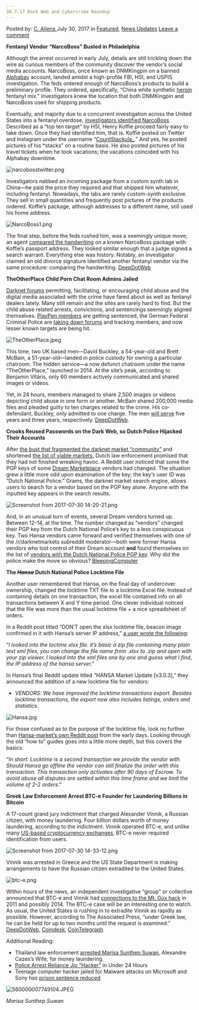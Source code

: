 ```yaml
---
30.7.17 Dark Web and Cybercrime Roundup
---
```

<article class="post-listing post-21644 post type-post status-publish format-standard has-post-thumbnail hentry category-deepdot-news category-news-updates tag-5759 tag-cybercrime tag-dark tag-roundup tag-web">
    <div class="post-inner">
        <span>Posted by: <a href="https://www.deepdotweb.com/author/caliens/" title="">C. Aliens </a></span>
    <span>July 30, 2017</span>
    <span>in <a href="https://www.deepdotweb.com/category/deepdot-news/" rel="category tag">Featured</a>, <a href="https://www.deepdotweb.com/category/news-updates/" rel="category tag">News Updates</a></span>
    <span><a href="https://www.deepdotweb.com/2017/07/30/30-7-17-dark-web-cybercrime-roundup/#respond">Leave a comment</a></span>
    </p>
    <div class="clear"></div>
    <div class="entry">
    <p><strong>Fentanyl Vendor “NarcoBoss” Busted in Philadelphia</strong></p>
    <p>Although the arrest occurred in early July, details are still trickling down the wire as curious members of the community discover the vendor’s social media accounts. NarcoBoss, once known as DNMKingpin on a banned <a href="http://www.deepdotweb.com/marketplace-directory/listing/alphabay/">Alphabay</a> account, landed amidst a high-profile FBI, HSI, and USPIS investigation. The feds ordered enough of NarcoBoss&#8217;s products to build a preliminary profile. They ordered, specifically, “China white synthetic <a href="https://www.deepdotweb.com/tag/heroin/">heroin</a> fentanyl mix.” Investigators knew the location that both DNMKingpin and NarcoBoss used for shipping products.</p>
    <p>Eventually, and majority due to a concurrent investigation across the United States into a fentanyl overdose, <a href="https://www.scribd.com/document/353858458/United-States-of-America-v-HENRY-KOFFIE-a-k-a-NarcoBoss-Criminal-Complaint">investigators identified NarcoBoss</a>. Described as a “top ten target” by HSI, Henry Koffie proceed fairly easy to take down. Once they had identified him, that is. Koffie posted on Twitter and Instagram under the username “<a href="https://twitter.com/countstackula_">CountStackula_</a>.” And yes, he posted pictures of his *stacks” on a routine basis. He also posted pictures of his travel tickets when he took vacations; the vacations coincided with his Alphabay downtime.</p>
    <p><img class="wp-image-21648" src="https://www.deepdotweb.com/wp-content/uploads/2017/07/narcobosstwitter-png.png" alt="narcobosstwitter.png" srcset="https://www.deepdotweb.com/wp-content/uploads/2017/07/narcobosstwitter-png.png 800w, https://www.deepdotweb.com/wp-content/uploads/2017/07/narcobosstwitter-png-300x164.png 300w" sizes="(max-width: 800px) 100vw, 800px" /></p>
    <p>Investigators nabbed an incoming package from a custom synth lab in China—he paid the price they required and that shipped him whatever, including fentanyl. Nowadays, the labs are rarely custom-synth exclusive. They sell in small quantities and frequently post pictures of the products ordered. Koffie’s package, although addresses to a different name, still used his home address.</p>
    <p><img class="wp-image-21649" src="https://www.deepdotweb.com/wp-content/uploads/2017/07/narcoboss1-png.png" alt="NarcoBoss1.png" srcset="https://www.deepdotweb.com/wp-content/uploads/2017/07/narcoboss1-png.png 800w, https://www.deepdotweb.com/wp-content/uploads/2017/07/narcoboss1-png-300x126.png 300w" sizes="(max-width: 800px) 100vw, 800px" /></p>
    <p>The final step, before the feds rushed him, was a seemingly unique move; an agent <a href="https://www.deepdotweb.com/tag/analysis/">compared the handwriting</a> on a known NarcoBoss package with Koffie&#8217;s passport address. They looked similar enough that a judge signed a search warrant. Everything else was history. Notably, an investigator claimed an old divorce signature identified another fentanyl vendor via the same procedure: comparing the handwriting. <a href="https://www.deepdotweb.com/2017/07/29/fentanyl-vendor-narcoboss-busted-philadelphia/">DeepDotWeb</a></p>
    <p><strong>TheOtherPlace Child Porn Chat Room Admins Jailed</strong></p>
    <p><a href="https://www.deepdotweb.com/tag/darknet/">Darknet forums</a> permitting, facilitating, or encouraging child abuse and the digital media associated with the crime have fared about as well as fentanyl dealers lately. Many still remain and the sites are rarely hard to find. But the child abuse related arrests, convictions, and sentencings seemingly aligned themselves. <a href="https://www.deepdotweb.com/2017/07/21/texas-playpen-member-found-guilty-charges-2/">PlayPen members</a> are getting sentenced, the German Federal Criminal Police are <a href="https://www.deepdotweb.com/2017/07/20/bka-seized-a-darknet-child-abuse-forum/">taking down forums</a> and tracking members, and now lesser known targets are being hit.</p>
    <p><img class="wp-image-21650" src="https://www.deepdotweb.com/wp-content/uploads/2017/07/theotherplace-jpeg.jpeg" alt="TheOtherPlace.jpeg" srcset="https://www.deepdotweb.com/wp-content/uploads/2017/07/theotherplace-jpeg.jpeg 650w, https://www.deepdotweb.com/wp-content/uploads/2017/07/theotherplace-jpeg-300x169.jpeg 300w" sizes="(max-width: 650px) 100vw, 650px" /></p>
    <p>This time, two UK based men—David Buckley, a 54-year-old and Brett McBain, a 51-year-old—landed in police custody for owning a particular chatroom. The hidden service—a now defunct chatroom under the name “TheOtherPlace,” launched in 2014. At the site&#8217;s peak, according to Benjamin Vitáris, only 60 members actively communicated and shared images or videos.</p>
    <p>Yet, in 24 hours, members managed to share 2,500 images or videos depicting child abuse in one form or another. McBain shared 200,000 media files and pleaded guilty to ten charges related to the crime. His co-defendant, Buckley, only admitted to one charge. The men <a href="https://www.deepdotweb.com/tag/sentenced/">will serve</a> five years and three years, respectively. <a href="https://www.deepdotweb.com/2017/07/27/theotherplace-child-porn-chat-room-admins-jailed/">DeepDotWeb</a>.</p>
    <p><strong>Crooks Reused Passwords on the Dark Web, so Dutch Police Hijacked Their Accounts</strong></p>
    <p>After <a href="https://www.deepdotweb.com/2017/07/20/globally-coordinated-operation-just-took-alphabay-hansa/">the bust that fragmented the darknet market “community”</a> and shortened <a href="https://www.deepdotweb.com/2013/10/28/updated-llist-of-hidden-marketplaces-tor-i2p/">the list of viable markets</a>, Dutch law enforcement promised that they had not finished wreaking havoc. A Reddit user noticed that some the PGP keys of some <a href="http://www.deepdotweb.com/marketplace-directory/listing/dream-market/">Dream Marketplace</a> vendors had changed. The situation grew a little more odd upon examination of the key; the key‘s user ID was “Dutch National Police.” Grams, the darknet market search engine, allows users to search for a vendor based on the PGP key alone. Anyone with the inputted key appears in the search results.</p>
    <p><img class="wp-image-21651" src="https://www.deepdotweb.com/wp-content/uploads/2017/07/screenshot-from-2017-07-30-14-20-21-png.png" alt="Screenshot from 2017-07-30 14-20-21.png" srcset="https://www.deepdotweb.com/wp-content/uploads/2017/07/screenshot-from-2017-07-30-14-20-21-png.png 829w, https://www.deepdotweb.com/wp-content/uploads/2017/07/screenshot-from-2017-07-30-14-20-21-png-300x162.png 300w" sizes="(max-width: 829px) 100vw, 829px" /></p>
    <p>And, in an unusual turn of events, several Dream vendors turned up. Between 12-14, at the time. The number changed as “vendors” changed their PGP key from the Dutch National Police’s key to a less conspicuous key. Two Hansa vendors came forward and verified themselves with one of the /r/darknetmarkets subreddit moderator—both were former Hansa vendors who lost control of their Dream account <strong>and</strong> found themselves on the list of <a href="https://www.reddit.com/r/DarkNetMarkets/comments/6p9nv4/dream_market_16_compromized_vendors_solid_proof/dknrd4l/">vendors with the Dutch National Police PGP key</a>. Why did the police make the move so obvious? <a href="https://www.bleepingcomputer.com/news/security/crooks-reused-passwords-on-the-dark-web-so-dutch-police-hijacked-their-accounts/">BleepingComputer</a></p>
    <p><strong>The <em><s>Hansa</s></em> Dutch National Police Locktime File</strong></p>
    <p>Another user remembered that Hansa, on the final day of undercover ownership, changed the locktime TXT file to a locktime Excel file. Instead of containing details on one transaction, the excel file contained info on all transactions between X and Y time period. One clever individual noticed that the file was more than the usual locktime file + a nice spreadsheet of orders.</p>
    <p>In a Reddit post titled “DON&#8217;T open the xlsx locktime file, beacon image confirmed in it with Hansa&#8217;s server IP address,” <a href="https://amp.reddit.com/r/DankNation/comments/6pi0et/dont_open_the_xlsx_locktime_file_beacon_image/">a user wrote the following</a>:</p>
    <p>“<em>I looked into the loctime xlsx file. it&#8217;s basic a zip file containing many plain text xml files, you can change the file name from .xlsx to .zip and open with your zip viewer. I looked into the xml files one by one and guess what I find, the IP address of the hansa serve</em>r.”</p>
    <p>In Hansa’s final Reddit update titled “HANSA Market Update [v3.0.3],” they announced the addition of a new locktime file for vendors:</p>
    <ul>
    <li><em>VENDORS: We have improved the locktime transactions export. Besides locktime transactions, the export now also includes listings, orders and statistics</em>.</li>
    </ul>
    <p><img class="wp-image-21652" src="https://www.deepdotweb.com/wp-content/uploads/2017/07/hansa-jpg-1.jpeg" alt="Hansa.jpg" srcset="https://www.deepdotweb.com/wp-content/uploads/2017/07/hansa-jpg-1.jpeg 703w, https://www.deepdotweb.com/wp-content/uploads/2017/07/hansa-jpg-1-300x137.jpeg 300w, https://www.deepdotweb.com/wp-content/uploads/2017/07/hansa-jpg-1-272x125.jpeg 272w" sizes="(max-width: 703px) 100vw, 703px" /></p>
    <p>For those confused as to the purpose of the locktime file, look no further than <a href="https://www.reddit.com/r/HansaDarknetMarket/comments/59usgc/indepth_multisig_and_hansa_setup_guide/">Hansa-market’s own Reddit post</a> from the early days. Looking through the old “how to” guides goes into a little more depth, but this covers the basics:</p>
    <p>“<em>In short: Locktime is a second transaction we provide the vendor with. Should Hansa go offline the vendor can still finalize the order with this transaction. This transaction only activates after 90 days of Escrow. To avoid abuse all disputes are settled within this time frame and we limit the volume of 2-2 orders</em>.”</p>
    <p><strong>Greek Law Enforcement Arrest BTC-e Founder for Laundering Billions in Bitcoin</strong></p>
    <p>A 17-count grand jury indictment that charged Alexander Vinnik, a Russian citizen, with money laundering. Four billion dollars worth of money laundering, according to the indictment. Vinnik operated BTC-e, and unlike many <a href="https://www.deepdotweb.com/tag/coinbase/">US-based cryptocurrency exchanges</a>, BTC-e never required identification from users.</p>
    <p><img class="wp-image-21653" src="https://www.deepdotweb.com/wp-content/uploads/2017/07/screenshot-from-2017-07-30-14-33-12-png.png" alt="Screenshot from 2017-07-30 14-33-12.png" srcset="https://www.deepdotweb.com/wp-content/uploads/2017/07/screenshot-from-2017-07-30-14-33-12-png.png 800w, https://www.deepdotweb.com/wp-content/uploads/2017/07/screenshot-from-2017-07-30-14-33-12-png-300x201.png 300w, https://www.deepdotweb.com/wp-content/uploads/2017/07/screenshot-from-2017-07-30-14-33-12-png-290x195.png 290w" sizes="(max-width: 800px) 100vw, 800px" /></p>
    <p>Vinnik was arrested in Greece and the US State Department is making arrangements to have the Russian citizen extradited to the United States.</p>
    <p><img class="wp-image-21654" src="https://www.deepdotweb.com/wp-content/uploads/2017/07/btc-e-png.png" alt="btc-e.png" srcset="https://www.deepdotweb.com/wp-content/uploads/2017/07/btc-e-png.png 683w, https://www.deepdotweb.com/wp-content/uploads/2017/07/btc-e-png-300x213.png 300w" sizes="(max-width: 683px) 100vw, 683px" /></p>
    <p>Within hours of the news, an independent investigative “group” or collective announced that BTC-e and Vinnik had <a href="http://blog.wizsec.jp/2017/07/breaking-open-mtgox-1.html#more">connections to the Mt. Gox hack</a> in 2011 and possibly 2014. The BTC-e case will be an interesting one to watch. As usual, the United States is rushing in to extradite Vinnik as rapidly as possible. However, according to The Associated Press, &#8220;under Greek law, he can be held for up to two months until the request is examined.” <a href="https://www.deepdotweb.com/2017/07/28/greek-law-enforcement-arrest-btc-e-founder-laundering-billions-bitcoin/">DeepDotWeb</a>, <a href="https://www.coindesk.com/coindesk-explainer-btc-e-arrest-mt-gox-connection-big-news/">Coindesk</a>, <a href="https://cointelegraph.com/news/greek-police-arrest-man-who-laundered-4-bln-in-bitcoin-over-6-years">CoinTelegraph</a></p>
    <p>Additional Reading:</p>
    <ul>
    <li>Thailand law enforcement <a href="https://m.manager.co.th/Crime/photo-gallery/9600000074696">arrested Marisa Sunthep Suwan</a>, Alexandre Cazes’s Wife, for money laundering.</li>
    <li><a href="https://www.deepdotweb.com/2017/07/27/police-arrest-reliance-jio-hacker-24-hours/">Police Arrest Reliance Jio “Hacker”</a> in Under 24 Hours</li>
    <li>Teenage computer hacker jailed for Malware attacks on Microsoft and Sony has <a href="https://www.databreaches.net/teenage-computer-hacker-jailed-for-malware-attacks-on-microsoft-and-sony-has-prison-sentence-reduced/">prison sentence reduced</a></li>
    </ul>
    <p><img class="wp-image-21655" src="https://www.deepdotweb.com/wp-content/uploads/2017/07/560000007749104-jpeg.jpeg" alt="560000007749104.JPEG" srcset="https://www.deepdotweb.com/wp-content/uploads/2017/07/560000007749104-jpeg.jpeg 650w, https://www.deepdotweb.com/wp-content/uploads/2017/07/560000007749104-jpeg-300x221.jpeg 300w" sizes="(max-width: 650px) 100vw, 650px" /></p>
    <p><em>Marisa Sunthep Suwan</em></p>
    </div>
    <span style="display:none"><a href="https://www.deepdotweb.com/tag/30717/" rel="tag">30717</a> <a href="https://www.deepdotweb.com/tag/cybercrime/" rel="tag">cybercrime</a> <a href="https://www.deepdotweb.com/tag/dark/" rel="tag">dark</a> <a href="https://www.deepdotweb.com/tag/roundup/" rel="tag">roundup</a> <a href="https://www.deepdotweb.com/tag/web/" rel="tag">web</a></span> <span style="display:none" class="updated">2017-07-30</span>
    <div style="display:none" class="vcard author" itemprop="author" itemscope itemtype="http://schema.org/Person"><strong class="fn" itemprop="name"><a href="https://www.deepdotweb.com/author/caliens/" title="Posts by C. Aliens" rel="author">C. Aliens</a></strong></div>
    </div>
</article>

